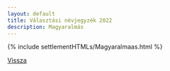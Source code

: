 ```yaml
---
layout: default
title: Választási névjegyzék 2022
description: Magyaralmás
---
```


{% include settlementHTMLs/Magyaralmaas.html %}

[Vissza](./)